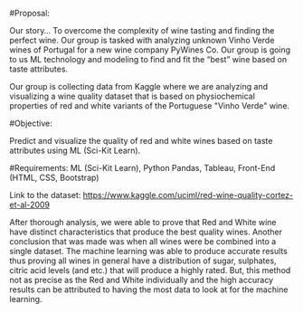 #Proposal:

Our story…
To overcome the complexity of wine tasting and finding the perfect wine. Our group is tasked with analyzing unknown Vinho Verde wines of Portugal for a new wine company PyWines Co. Our group is going to us ML technology and modeling to find and fit the “best” wine based on taste attributes.     


Our group is collecting data from Kaggle where we are analyzing and visualizing a wine quality dataset that is based on physiochemical properties of red and white variants of the Portuguese "Vinho Verde" wine. 

#Objective:

Predict and visualize the quality of red and white wines based on taste attributes using ML (Sci-Kit Learn).

#Requirements:
ML (Sci-Kit Learn), Python Pandas, Tableau, Front-End (HTML, CSS, Bootstrap) 

Link to the dataset:
https://www.kaggle.com/uciml/red-wine-quality-cortez-et-al-2009 


After thorough analysis, we were able to prove that Red and White wine have distinct characteristics that produce the best quality wines.  Another conclusion that was made was when all wines were be combined into a single dataset. The machine learning was able to produce accurate results thus proving all wines in general have a distribution of sugar, sulphates, citric acid levels (and etc.) that will produce a highly rated. But, this method not as precise as the Red and White individually and the high accuracy results can be attributed to having the most data to look at for the machine learning. 
